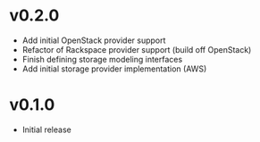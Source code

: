 # v0.2.0
* Add initial OpenStack provider support
* Refactor of Rackspace provider support (build off OpenStack)
* Finish defining storage modeling interfaces
* Add initial storage provider implementation (AWS)

# v0.1.0
* Initial release
